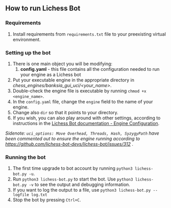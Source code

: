 ## How to run Lichess Bot

### Requirements

1. Install requirements from `requirements.txt` file to your 
preexisting virtual environment.

### Setting up the bot
1. There is one main object you will be modifying:
   1. **config.yaml** - this file contains all the configuration needed to run your
   engine as a Lichess bot
2. Put your executable engine in the appropriate directory in *chess_engines/banksia_gui_uci/<your_name>*.
3. Double-check the engine file is executable by running `chmod +x <engine_name>`.
5. In the `config.yaml` file, change the `engine` field to the name of your engine.
6. Change also `dir` so that it points to your directory.
6. If you wish, you can also play around with other settings, according to instructions in
the [Lichess Bot documentation - Engine Configuration](README.md#engine-configuration).

*Sidenote: `uci_options: Move Overhead, Threads, Hash, SyzygyPath` have been commented out to ensure
the engine running according to https://github.com/lichess-bot-devs/lichess-bot/issues/312* .

### Running the bot

1. The first time upgrade to bot account by running `python3 lichess-bot.py -u`.
2. Run `python3 lichess-bot.py` to start the bot. Use `python3 lichess-bot.py -v` to see 
the output and debugging information. 
3. If you want to log the output to a file, use
`python3 lichess-bot.py --logfile log.txt`
4. Stop the bot by pressing `Ctrl+C`.